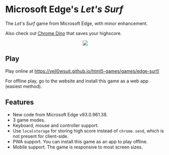 # Microsoft Edge's *Let's Surf*
The *Let's Surf* game from Microsoft Edge, with minor enhancement.

Also check out [Chrome Dino](https://github.com/yell0wsuit/chrome-dino-enhanced) that saves your highscore.

<p align="center">
  <img src="https://i.imgur.com/9ybOdy7.png"/>
</p>

## Play
Play online at https://yell0wsuit.github.io/html5-games/games/edge-surf/

For offline play, go to the website and install this game as a web app (easiest method).

## Features
- New code from Microsoft Edge v93.0.961.38.
- 3 game modes.
- Keyboard, mouse and controller support.
- Use ``localstorage`` for storing high score instead of ``chrome.send``, which is not present for client-side.
- PWA support. You can install this game as an app to play offline.
- Mobile support. The game is responsive to most screen sizes.
